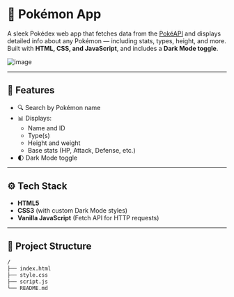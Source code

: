 # 🐾 Pokémon App

A sleek Pokédex web app that fetches data from the [PokéAPI](https://pokeapi.co/) and displays detailed info about any Pokémon — including stats, types, height, and more. Built with **HTML, CSS, and JavaScript**, and includes a **Dark Mode toggle**.  

![image](https://github.com/user-attachments/assets/9e8ce47c-4abf-420d-8189-c81a3aadb1af)

---

## 🎯 Features

- 🔍 Search by Pokémon name
- 📊 Displays:
  - Name and ID
  - Type(s)
  - Height and weight
  - Base stats (HP, Attack, Defense, etc.)
- 🌓 Dark Mode toggle

---

## ⚙️ Tech Stack

- **HTML5**
- **CSS3** (with custom Dark Mode styles)
- **Vanilla JavaScript** (Fetch API for HTTP requests)

---

## 📁 Project Structure

```bash
/
├── index.html
├── style.css
├── script.js
└── README.md
